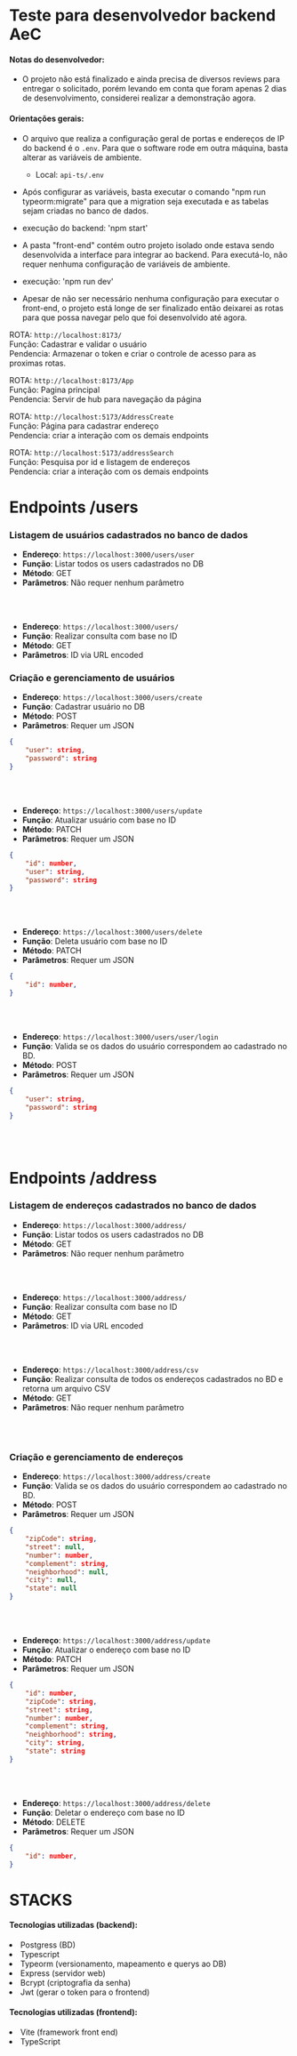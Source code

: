 # Teste para desenvolvedor backend AeC

#### Notas do desenvolvedor:

- O projeto não está finalizado e ainda precisa de diversos reviews para entregar o solicitado, porém levando em conta que foram apenas 2 dias de desenvolvimento, considerei realizar a demonstração agora. 

#### Orientações gerais:
- O arquivo que realiza a configuração geral de portas e endereços de IP do backend é o `.env`. Para que o software rode em outra máquina, basta alterar as variáveis de ambiente.
  - Local: `api-ts/.env`


- Após configurar as variáveis, basta executar o comando "npm run typeorm:migrate" para que a migration seja executada e as tabelas sejam criadas no banco de dados.

- execução do backend: 'npm start'

- A pasta "front-end" contém outro projeto isolado onde estava sendo desenvolvida a interface para integrar ao backend. Para executá-lo, não requer nenhuma configuração de variáveis de ambiente.
- execução: 'npm run dev'

- Apesar de não ser necessário nenhuma configuração para executar o front-end, o projeto está longe de ser finalizado então deixarei as rotas para que possa navegar pelo que foi desenvolvido até agora.

ROTA: `http://localhost:8173/`
<br>
Função: Cadastrar e validar o usuário
<br>
Pendencia: Armazenar o token e criar o controle de acesso para as proximas rotas.

ROTA: `http://localhost:8173/App`
<br>
Função: Pagina principal
<br>
Pendencia: Servir de hub para navegação da página

ROTA: `http://localhost:5173/AddressCreate`
<br>
Função: Página para cadastrar endereço
<br>
Pendencia: criar a interação com os demais endpoints

ROTA: `http://localhost:5173/addressSearch`
<br>
Função: Pesquisa por id e listagem de endereços
<br>
Pendencia: criar a interação com os demais endpoints

<h1>Endpoints /users</h1>

### Listagem de usuários cadastrados no banco de dados

- **Endereço**: `https://localhost:3000/users/user`
- **Função**: Listar todos os users cadastrados no DB
- **Método**: GET
- **Parâmetros**: Não requer nenhum parâmetro

<br>
<br>

- **Endereço**: `https://localhost:3000/users/`
- **Função**: Realizar consulta com base no ID
- **Método**: GET
- **Parâmetros**: ID via URL encoded

### Criação e gerenciamento de usuários

- **Endereço**: `https://localhost:3000/users/create`
- **Função**: Cadastrar usuário no DB
- **Método**: POST
- **Parâmetros**: Requer um JSON

```json
{
    "user": string,
    "password": string
}
```

<br>
<br>

- **Endereço**: `https://localhost:3000/users/update`
- **Função**: Atualizar usuário com base no ID
- **Método**: PATCH
- **Parâmetros**: Requer um JSON

```json
{
    "id": number,
    "user": string,
    "password": string
}
```

<br>
<br>

- **Endereço**: `https://localhost:3000/users/delete`
- **Função**: Deleta usuário com base no ID
- **Método**: PATCH
- **Parâmetros**: Requer um JSON

```json
{
    "id": number,
}
```

<br>
<br>

- **Endereço**: `https://localhost:3000/users/user/login`
- **Função**: Valida se os dados do usuário correspondem ao cadastrado no BD.
- **Método**: POST
- **Parâmetros**: Requer um JSON
```json
{
    "user": string,
    "password": string
}
```

<br>
<br>

<h1>Endpoints /address</h1>

### Listagem de endereços cadastrados no banco de dados

- **Endereço**: `https://localhost:3000/address/`
- **Função**: Listar todos os users cadastrados no DB
- **Método**: GET
- **Parâmetros**: Não requer nenhum parâmetro

<br>
<br>

- **Endereço**: `https://localhost:3000/address/`
- **Função**: Realizar consulta com base no ID
- **Método**: GET
- **Parâmetros**: ID via URL encoded

<br>
<br>

- **Endereço**: `https://localhost:3000/address/csv`
- **Função**: Realizar consulta de todos os endereços cadastrados no BD e retorna um arquivo CSV
- **Método**: GET
- **Parâmetros**: Não requer nenhum parâmetro

<br>
<br>

### Criação e gerenciamento de endereços

- **Endereço**: `https://localhost:3000/address/create`
- **Função**: Valida se os dados do usuário correspondem ao cadastrado no BD.
- **Método**: POST
- **Parâmetros**: Requer um JSON
```json
{
    "zipCode": string,
    "street": null,
    "number": number,
    "complement": string,
    "neighborhood": null,
    "city": null,
    "state": null
}
```

<br>
<br>

- **Endereço**: `https://localhost:3000/address/update`
- **Função**: Atualizar o endereço com base no ID
- **Método**: PATCH
- **Parâmetros**: Requer um JSON
```json
{
    "id": number,
    "zipCode": string,
    "street": string,
    "number": number,
    "complement": string,
    "neighborhood": string,
    "city": string,
    "state": string
}
```

<br>
<br>

- **Endereço**: `https://localhost:3000/address/delete`
- **Função**: Deletar o endereço com base no ID
- **Método**: DELETE
- **Parâmetros**: Requer um JSON
```json
{
    "id": number,
}
```

<h1>STACKS</h1>
<h4>Tecnologias utilizadas (backend):</h4>
<li>Postgress (BD)</li>
<li>Typescript</li>
<li>Typeorm (versionamento, mapeamento e querys ao DB)</li>
<li>Express (servidor web)</li>
<li>Bcrypt (criptografia da senha)</li>
<li>Jwt (gerar o token para o frontend)</li>

<h4>Tecnologias utilizadas (frontend):</h4>
<li>Vite (framework front end)</li>
<li>TypeScript</li>

